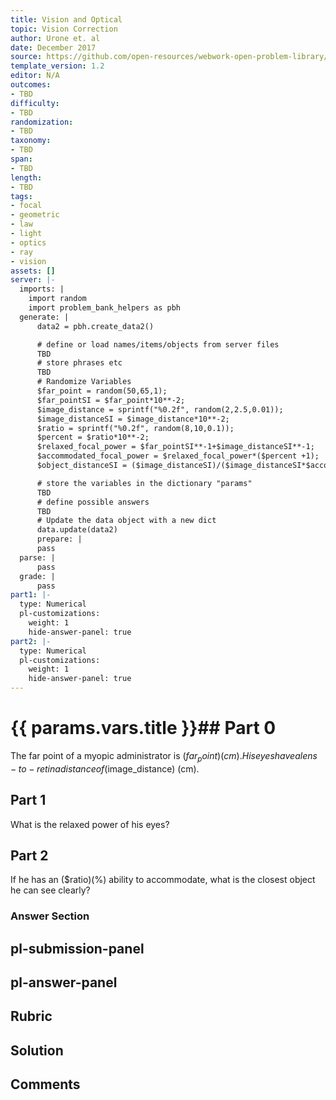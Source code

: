 ```yaml
---
title: Vision and Optical
topic: Vision Correction
author: Urone et. al
date: December 2017
source: https://github.com/open-resources/webwork-open-problem-library/tree/master/Contrib/BrockPhysics/College_Physics_Urone/26.Vision_and_Optical/26-02.Vision_Correction/NU_U17_26_02_010.pg
template_version: 1.2
editor: N/A
outcomes:
- TBD
difficulty:
- TBD
randomization:
- TBD
taxonomy:
- TBD
span:
- TBD
length:
- TBD
tags:
- focal
- geometric
- law
- light
- optics
- ray
- vision
assets: []
server: |-
  imports: |
    import random
    import problem_bank_helpers as pbh
  generate: |
      data2 = pbh.create_data2()

      # define or load names/items/objects from server files
      TBD
      # store phrases etc
      TBD
      # Randomize Variables
      $far_point = random(50,65,1);
      $far_pointSI = $far_point*10**-2;
      $image_distance = sprintf("%0.2f", random(2,2.5,0.01));
      $image_distanceSI = $image_distance*10**-2;
      $ratio = sprintf("%0.2f", random(8,10,0.1));
      $percent = $ratio*10**-2;
      $relaxed_focal_power = $far_pointSI**-1+$image_distanceSI**-1;
      $accommodated_focal_power = $relaxed_focal_power*($percent +1);
      $object_distanceSI = ($image_distanceSI)/($image_distanceSI*$accommodated_focal_power-1);

      # store the variables in the dictionary "params"
      TBD
      # define possible answers
      TBD
      # Update the data object with a new dict
      data.update(data2)
      prepare: |
      pass
  parse: |
      pass
  grade: |
      pass
part1: |-
  type: Numerical
  pl-customizations:
    weight: 1
    hide-answer-panel: true
part2: |-
  type: Numerical
  pl-customizations:
    weight: 1
    hide-answer-panel: true
---
```


# {{ params.vars.title }}## Part 0 
The far point of a myopic administrator is ($far_point) (cm). His eyes have a lens-to-retina distance of ($image_distance) (cm). 
## Part 1 
What is the relaxed power of his eyes? 
## Part 2 
If he has an ($ratio)(%) ability to accommodate, what is the closest object he can see clearly? 


### Answer Section 


## pl-submission-panel 


## pl-answer-panel 


## Rubric 


## Solution 


## Comments 


